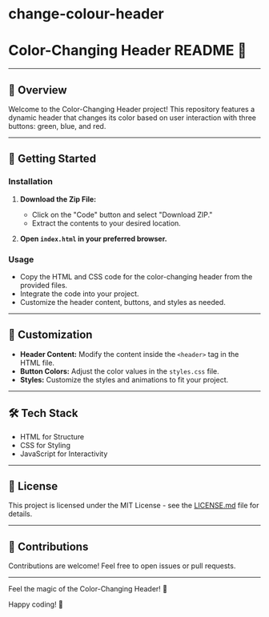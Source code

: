 # change-colour-header

# Color-Changing Header README 🚀

---

## 🌟 Overview

Welcome to the Color-Changing Header project! This repository features a dynamic header that changes its color based on user interaction with three buttons: green, blue, and red.

---

## 🚀 Getting Started

### Installation

1. **Download the Zip File:**
   - Click on the "Code" button and select "Download ZIP."
   - Extract the contents to your desired location.

2. **Open `index.html` in your preferred browser.**

### Usage

- Copy the HTML and CSS code for the color-changing header from the provided files.
- Integrate the code into your project.
- Customize the header content, buttons, and styles as needed.

---

## 🎨 Customization

- **Header Content:** Modify the content inside the `<header>` tag in the HTML file.
- **Button Colors:** Adjust the color values in the `styles.css` file.
- **Styles:** Customize the styles and animations to fit your project.

---

## 🛠️ Tech Stack

- HTML for Structure
- CSS for Styling
- JavaScript for Interactivity

---

## 📄 License

This project is licensed under the MIT License - see the [LICENSE.md](LICENSE.md) file for details.

---

## 🤝 Contributions

Contributions are welcome! Feel free to open issues or pull requests.

---

Feel the magic of the Color-Changing Header! 🌈

Happy coding! 🚀
